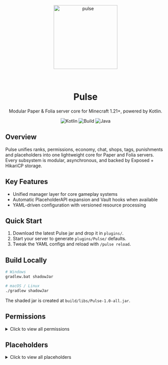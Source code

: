 <p align="center">
  <img src="https://github.com/user-attachments/assets/03b5894d-6281-4459-82d3-0b8b1f025d25" alt="pulse" width="200">
</p>
﻿<h1 align="center">Pulse</h1>
<p align="center">Modular Paper & Folia server core for Minecraft 1.21+, powered by Kotlin.</p>
<p align="center">
  <img alt="Kotlin" src="https://img.shields.io/badge/Kotlin-2.2.20-7F52FF?logo=kotlin&logoColor=white" />
  <img alt="Build" src="https://img.shields.io/badge/Gradle-Shadow-green?logo=gradle&logoColor=white" />
  <img alt="Java" src="https://img.shields.io/badge/Java-21-orange?logo=openjdk&logoColor=white" />
</p>

## Overview
Pulse unifies ranks, permissions, economy, chat, shops, tags, punishments and placeholders into one lightweight core for Paper and Folia servers. Every subsystem is modular, asynchronous, and backed by Exposed + HikariCP storage.

## Key Features
- Unified manager layer for core gameplay systems
- Automatic PlaceholderAPI expansion and Vault hooks when available
- YAML-driven configuration with versioned resource processing

## Quick Start
1. Download the latest Pulse jar and drop it in `plugins/`.
2. Start your server to generate `plugins/Pulse/` defaults.
3. Tweak the YAML configs and reload with `/pulse reload`.

## Build Locally
```bash
# Windows
gradlew.bat shadowJar

# macOS / Linux
./gradlew shadowJar
```
The shaded jar is created at `build/libs/Pulse-1.0-all.jar`.

## Permissions
<details>
<summary>Click to view all permissions</summary>

### Root Permissions
- `pulse.*` - All pulse permissions
- `pulse.admin` - Administrator access to pulse
- `pulse.chat.color` - Use color codes in chat messages

### Rank Permissions
- `pulse.rank` - Access to rank commands (includes all sub-permissions)
- `pulse.rank.create` - Create new ranks
- `pulse.rank.delete` - Delete existing ranks
- `pulse.rank.set` - Set player ranks
- `pulse.rank.info` - View rank information
- `pulse.rank.list` - List all ranks
- `pulse.rank.permission` - Manage rank permissions
- `pulse.rank.reload` - Reload rank system

### Permission Management
- `pulse.permission` - Access to permission commands (includes all sub-permissions)
- `pulse.permission.add` - Add permissions to players
- `pulse.permission.remove` - Remove permissions from players
- `pulse.permission.deny` - Deny permissions for players
- `pulse.permission.check` - Check player permissions
- `pulse.permission.list` - List player permissions

### Gamemode Permissions
- `pulse.gamemode` - Change gamemode (includes all sub-permissions)
- `pulse.gamemode.creative` - Change to creative mode
- `pulse.gamemode.survival` - Change to survival mode
- `pulse.gamemode.adventure` - Change to adventure mode
- `pulse.gamemode.spectator` - Change to spectator mode
- `pulse.gamemode.others` - Change others' gamemode

### Punishment Permissions
- `pulse.punishment` - All punishment permissions (includes all sub-permissions)
- `pulse.punishment.kick` - Kick players
- `pulse.punishment.warn` - Warn players
- `pulse.punishment.warns` - View player warnings
- `pulse.punishment.unwarn` - Remove warnings
- `pulse.punishment.mute` - Mute players
- `pulse.punishment.unmute` - Unmute players
- `pulse.punishment.freeze` - Freeze/unfreeze players
- `pulse.punishment.tempban` - Temporarily ban players
- `pulse.punishment.ban` - Permanently ban players
- `pulse.punishment.unban` - Unban players
- `pulse.punishment.ipban` - IP ban players
- `pulse.punishment.tempipban` - Temporarily IP ban players

### Economy Permissions
- `pulse.coin` - Access to coin commands (includes pay permission)
- `pulse.coin.add` - Add coins to players
- `pulse.coin.remove` - Remove coins from players
- `pulse.coin.set` - Set player coin balances
- `pulse.coin.pay` - Pay other players
- `pulse.coin.top` - View balance leaderboard
- `pulse.coin.others` - Check other players' balances

### Shop Permissions
- `pulse.shop` - Access to shop (includes use permission)
- `pulse.shop.use` - Use the shop
- `pulse.shop.reload` - Reload shop configuration
- `pulse.shop.list` - List shop items

### Tag Permissions
- `pulse.tag` - Access to tag commands (includes all sub-permissions)
- `pulse.tag.others` - View other players' tags
- `pulse.tag.give` - Give tags to players
- `pulse.tag.remove` - Remove tags from players
- `pulse.tag.create` - Create new tags
- `pulse.tag.edit` - Edit existing tags
- `pulse.tag.delete` - Delete tags
- `pulse.tag.reload` - Reload tag system

</details>

## Placeholders
<details>
<summary>Click to view all placeholders</summary>

All placeholders use the format `%pulse_<placeholder>%`

### Rank Information
- `%pulse_rank%` - Player's rank ID
- `%pulse_rank_name%` - Player's rank name
- `%pulse_rank_prefix%` - Player's rank prefix
- `%pulse_rank_suffix%` - Player's rank suffix
- `%pulse_rank_weight%` - Player's rank weight
- `%pulse_rank_is_default%` - Whether player has default rank (true/false)

### Player Display
- `%pulse_player_formatted%` - Formatted player display name
- `%pulse_player_display%` - Player display name (alias)
- `%pulse_player_prefix%` - Player's prefix
- `%pulse_player_suffix%` - Player's suffix
- `%pulse_player_name_formatted%` - Player name with prefix and suffix

### Permission Information
- `%pulse_permissions_count%` - Total permissions count
- `%pulse_permissions_total%` - Total permissions count (alias)
- `%pulse_permissions_player_count%` - Player-specific permissions count
- `%pulse_permissions_rank_count%` - Rank permissions count
- `%pulse_permissions_denied_count%` - Denied permissions count

### Economy
- `%pulse_balance%` - Player's balance (formatted with currency symbol)
- `%pulse_money%` - Player's balance (alias)
- `%pulse_balance_raw%` - Player's balance (raw number)
- `%pulse_currency_name%` - Currency name (singular)
- `%pulse_currency_name_plural%` - Currency name (plural)
- `%pulse_currency_symbol%` - Currency symbol

### Server Statistics
- `%pulse_players_total%` - Total players in database
- `%pulse_players_online%` - Current online players
- `%pulse_ranks_total%` - Total ranks
- `%pulse_default_rank%` - Default rank ID

### Time
- `%pulse_last_seen%` - Time since player was last seen

### Dynamic Placeholders
- `%pulse_has_permission_<permission>%` - Check if player has permission (true/false)
- `%pulse_rank_players_online_<rank>%` - Online players with specific rank
- `%pulse_rank_players_total_<rank>%` - Total players with specific rank
- `%pulse_rank_weight_<rank>%` - Weight of specific rank
- `%pulse_rank_prefix_<rank>%` - Prefix of specific rank
- `%pulse_rank_suffix_<rank>%` - Suffix of specific rank
- `%pulse_rank_display_<rank>%` - Display name of specific rank
- `%pulse_has_balance_<amount>%` - Check if player has balance amount (true/false)
- `%pulse_balance_formatted_<amount>%` - Format a specific amount with currency symbol

</details>
